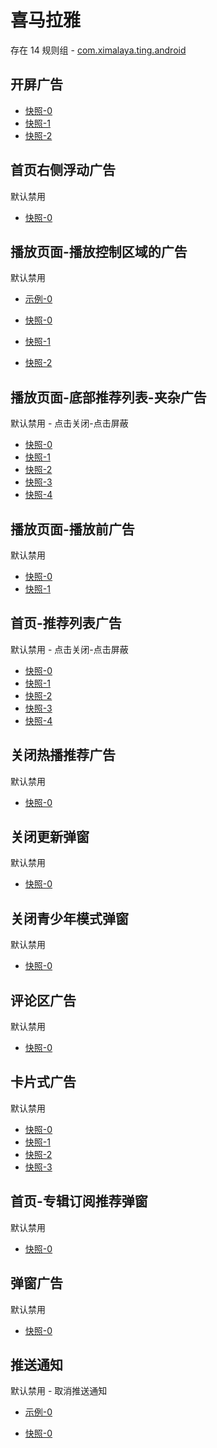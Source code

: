# 喜马拉雅

存在 14 规则组 - [com.ximalaya.ting.android](/src/apps/com.ximalaya.ting.android.ts)

## 开屏广告

- [快照-0](https://i.gkd.li/import/12506207)
- [快照-1](https://i.gkd.li/import/12506273)
- [快照-2](https://i.gkd.li/import/12877937)

## 首页右侧浮动广告

默认禁用

- [快照-0](https://i.gkd.li/import/12472620)

## 播放页面-播放控制区域的广告

默认禁用

- [示例-0](https://m.gkd.li/6328439/ea870e6f-07c9-4167-ab62-03e52838110b)

- [快照-0](https://i.gkd.li/import/12506218)
- [快照-1](https://i.gkd.li/import/12927110)
- [快照-2](https://i.gkd.li/import/13546642)

## 播放页面-底部推荐列表-夹杂广告

默认禁用 - 点击关闭-点击屏蔽

- [快照-0](https://i.gkd.li/import/12506269)
- [快照-1](https://i.gkd.li/import/13296565)
- [快照-2](https://i.gkd.li/import/12506225)
- [快照-3](https://i.gkd.li/import/12701414)
- [快照-4](https://i.gkd.li/import/13314183)

## 播放页面-播放前广告

默认禁用

- [快照-0](https://i.gkd.li/import/12506250)
- [快照-1](https://i.gkd.li/import/12520626)

## 首页-推荐列表广告

默认禁用 - 点击关闭-点击屏蔽

- [快照-0](https://i.gkd.li/import/12506253)
- [快照-1](https://i.gkd.li/import/12701374)
- [快照-2](https://i.gkd.li/import/12506258)
- [快照-3](https://i.gkd.li/import/13260487)
- [快照-4](https://i.gkd.li/import/13275928)

## 关闭热播推荐广告

默认禁用

- [快照-0](https://i.gkd.li/import/12506270)

## 关闭更新弹窗

默认禁用

- [快照-0](https://i.gkd.li/import/12506287)

## 关闭青少年模式弹窗

默认禁用

- [快照-0](https://i.gkd.li/import/12506209)

## 评论区广告

默认禁用

- [快照-0](https://i.gkd.li/import/12869426)

## 卡片式广告

默认禁用

- [快照-0](https://i.gkd.li/import/13194838)
- [快照-1](https://i.gkd.li/import/13296565)
- [快照-2](https://i.gkd.li/import/13194839)
- [快照-3](https://i.gkd.li/import/13334685)

## 首页-专辑订阅推荐弹窗

默认禁用

- [快照-0](https://i.gkd.li/import/13251713)

## 弹窗广告

默认禁用

- [快照-0](https://i.gkd.li/import/13263421)

## 推送通知

默认禁用 - 取消推送通知

- [示例-0](https://m.gkd.li/33366298/f6ac028a-509b-49d8-959a-7da90fb4d9df)

- [快照-0](https://i.gkd.li/import/13389145)
